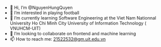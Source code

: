 - 👋 Hi, I’m @NguyenHungQuyen
- 👀 I’m interested in playing football
- 🌱 I’m currently learning Software Engineering at the Viet Nam Nationnal University Ho Chi Minh City University of Information Technology ( VNUHCM-UIT)
- 💞️ I’m looking to collaborate on frontend and machine learning
- 📫 How to reach me: 21522532@gm.uit.edu.vn 
<!---
NguyenHungQuyen/NguyenHungQuyen is a ✨ special ✨ repository because its `README.md` (this file) appears on your GitHub profile.
You can click the Preview link to take a look at your changes.
--->
